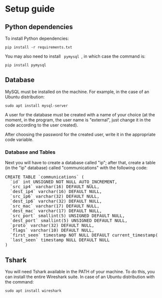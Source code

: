 # Setup guide

## Python dependencies
To install Python dependencies:

    pip install -r requirements.txt

You may also need to install <code> pymysql </code>, in which case the command is:

    pip install pymysql

## Database
MySQL must be installed on the machine. For example, in the case of an Ubuntu distribution:

    sudo apt install mysql-server

A user for the database must be created with a name of your choice (at the moment, in the program, the user name is "external", just change it in the code according to the user created).

After choosing the password for the created user, write it in the appropriate code variable.

### Database and Tables
Next you will have to create a database called "ip"; after that, create a table (in the "ip" database) called "communications" with the following code:
<pre>
CREATE TABLE `communications` (
  `id` int UNSIGNED NOT NULL AUTO_INCREMENT,
  `src_ip4` varchar(16) DEFAULT NULL,
  `dest_ip4` varchar(16) DEFAULT NULL,
  `src_ip6` varchar(32) DEFAULT NULL,
  `dest_ip6` varchar(32) DEFAULT NULL,
  `src_mac` varchar(17) DEFAULT NULL,
  `dest_mac` varchar(17) DEFAULT NULL,
  `src_port` smallint(5) UNSIGNED DEFAULT NULL,
  `dest_port` smallint(5) UNSIGNED DEFAULT NULL,
  `proto` varchar(32) DEFAULT NULL,
  `flags` varchar(10) DEFAULT NULL,
  `first_seen` timestamp NOT NULL DEFAULT current_timestamp(),
  `last_seen` timestamp NULL DEFAULT NULL
)
</pre>


## Tshark
You will need Tshark available in the PATH of your machine. To do this, you can install the entire Wireshark suite. In case of an Ubuntu distribution with the command:

    sudo apt install wireshark
    
